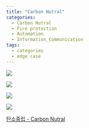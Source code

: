 ```yaml
---
title: "Carbon Nutral"
categories:
  - Carbon Nutral
  - Fire protection
  - Automation
  - Information_Communication
tags:
  - categories
  - edge case
---
```


<a href="https://blog.naver.com/seastory9/222624420951"><img src="https://seastory.github.io/YYtech/assets/images/D_00.jpg">

<a href="https://blog.naver.com/seastory9/222624420951"><img src="https://seastory.github.io/YYtech/assets/images/D_01.jpg">

<a href="https://blog.naver.com/seastory9/222624420951"><img src="https://seastory.github.io/YYtech/assets/images/D_02.jpg">

<a href="https://blog.naver.com/seastory9/222624420951"><img src="https://seastory.github.io/YYtech/assets/images/D_03.jpg">

<a href="https://blog.naver.com/seastory9/222624420951"> 탄소중립 - Carbon Nutral
